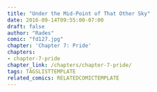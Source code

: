 ```yaml
---
title: "Under the Mid-Point of That Other Sky"
date: 2016-09-14T09:55:00-07:00
draft: false
author: "Rades"
comic: "fd127.jpg"
chapter: 'Chapter 7: Pride'
chapters:
- chapter-7-pride
chapter_link: /chapters/chapter-7-pride/
tags: TAGSLISTTEMPLATE
related_comics: RELATEDCOMICTEMPLATE
---
```

